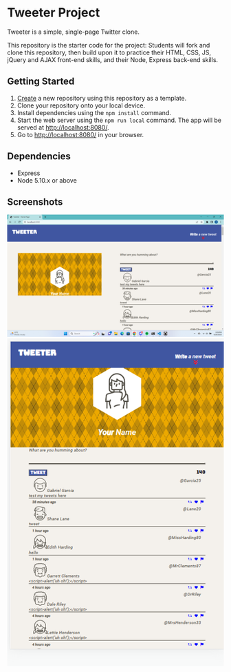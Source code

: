 # Tweeter Project

Tweeter is a simple, single-page Twitter clone.

This repository is the starter code for the project: Students will fork and clone this repository, then build upon it to practice their HTML, CSS, JS, jQuery and AJAX front-end skills, and their Node, Express back-end skills.

## Getting Started

1. [Create](https://docs.github.com/en/repositories/creating-and-managing-repositories/creating-a-repository-from-a-template) a new repository using this repository as a template.
2. Clone your repository onto your local device.
3. Install dependencies using the `npm install` command.
3. Start the web server using the `npm run local` command. The app will be served at <http://localhost:8080/>.
4. Go to <http://localhost:8080/> in your browser.

## Dependencies

- Express
- Node 5.10.x or above

## Screenshots
!["Screenshot of tweet_app for big screen devices"](https://github.com/workuseifu1/tweeter_app/blob/master/docs/screenshot%20of%20tweet%20app%20for%20biger%20screen%20devices.png)
!["Screenshot of tweet_app for small screen devices"](https://github.com/workuseifu1/tweeter_app/blob/master/docs/screenshot%20of%20tweet%20app%20for%20smaller%20devices.png)

